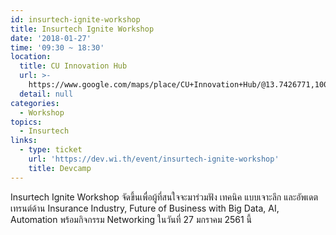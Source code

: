 ```yaml
---
id: insurtech-ignite-workshop
title: Insurtech Ignite Workshop
date: '2018-01-27'
time: '09:30 ~ 18:30'
location:
  title: CU Innovation Hub
  url: >-
    https://www.google.com/maps/place/CU+Innovation+Hub/@13.7426771,100.5257938,17z/data=!3m1!4b1!4m5!3m4!1s0x30e2992ce63a9795:0x30d3c8c1558d1354!8m2!3d13.7426719!4d100.5279825
  detail: null
categories:
  - Workshop
topics:
  - Insurtech
links:
  - type: ticket
    url: 'https://dev.wi.th/event/insurtech-ignite-workshop'
    title: Devcamp
---
```

Insurtech Ignite Workshop จัดขึ้นเพื่อผู้ที่สนใจจะมาร่วมฟัง เทคนิค แบบเจาะลึก และอัพเดตเทรนต์ด้าน Insurance Industry, Future of Business with Big Data, AI, Automation พร้อมกิจกรรม Networking ในวันที่ 27 มกราคม 2561 นี้
